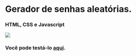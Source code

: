 # Gerador de senhas aleatórias.
### HTML, CSS e Javascript


<img src="assets/pass-generator.giff">

### Você pode testá-lo [aqui](https://password-generator-nine-ochre-34.vercel.app/).
